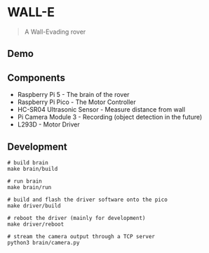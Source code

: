 # WALL-E 
> A Wall-Evading rover

## Demo

## Components
- Raspberry Pi 5 - The brain of the rover
- Raspberry Pi Pico - The Motor Controller
- HC-SR04 Ultrasonic Sensor - Measure distance from wall
- Pi Camera Module 3 - Recording (object detection in the future)
- L293D - Motor Driver

## Development
```shell
# build brain
make brain/build

# run brain
make brain/run

# build and flash the driver software onto the pico
make driver/build

# reboot the driver (mainly for development)
make driver/reboot

# stream the camera output through a TCP server
python3 brain/camera.py
```
